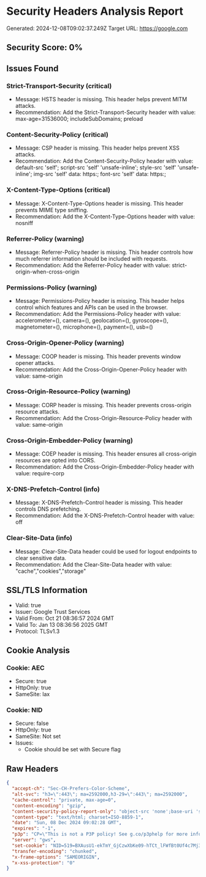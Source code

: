 
# Security Headers Analysis Report
Generated: 2024-12-08T09:02:37.249Z
Target URL: https://google.com

## Security Score: 0%

## Issues Found

### Strict-Transport-Security (critical)
- Message: HSTS header is missing. This header helps prevent MITM attacks.
- Recommendation: Add the Strict-Transport-Security header with value: max-age=31536000; includeSubDomains; preload


### Content-Security-Policy (critical)
- Message: CSP header is missing. This header helps prevent XSS attacks.
- Recommendation: Add the Content-Security-Policy header with value: default-src 'self'; script-src 'self' 'unsafe-inline'; style-src 'self' 'unsafe-inline'; img-src 'self' data: https:; font-src 'self' data: https:;


### X-Content-Type-Options (critical)
- Message: X-Content-Type-Options header is missing. This header prevents MIME type sniffing.
- Recommendation: Add the X-Content-Type-Options header with value: nosniff


### Referrer-Policy (warning)
- Message: Referrer-Policy header is missing. This header controls how much referrer information should be included with requests.
- Recommendation: Add the Referrer-Policy header with value: strict-origin-when-cross-origin


### Permissions-Policy (warning)
- Message: Permissions-Policy header is missing. This header helps control which features and APIs can be used in the browser.
- Recommendation: Add the Permissions-Policy header with value: accelerometer=(), camera=(), geolocation=(), gyroscope=(), magnetometer=(), microphone=(), payment=(), usb=()


### Cross-Origin-Opener-Policy (warning)
- Message: COOP header is missing. This header prevents window opener attacks.
- Recommendation: Add the Cross-Origin-Opener-Policy header with value: same-origin


### Cross-Origin-Resource-Policy (warning)
- Message: CORP header is missing. This header prevents cross-origin resource attacks.
- Recommendation: Add the Cross-Origin-Resource-Policy header with value: same-origin


### Cross-Origin-Embedder-Policy (warning)
- Message: COEP header is missing. This header ensures all cross-origin resources are opted into CORS.
- Recommendation: Add the Cross-Origin-Embedder-Policy header with value: require-corp


### X-DNS-Prefetch-Control (info)
- Message: X-DNS-Prefetch-Control header is missing. This header controls DNS prefetching.
- Recommendation: Add the X-DNS-Prefetch-Control header with value: off


### Clear-Site-Data (info)
- Message: Clear-Site-Data header could be used for logout endpoints to clear sensitive data.
- Recommendation: Add the Clear-Site-Data header with value: "cache","cookies","storage"


## SSL/TLS Information

- Valid: true
- Issuer: Google Trust Services
- Valid From: Oct 21 08:36:57 2024 GMT
- Valid To: Jan 13 08:36:56 2025 GMT
- Protocol: TLSv1.3



## Cookie Analysis

### Cookie: AEC
- Secure: true
- HttpOnly: true
- SameSite: lax



### Cookie: NID
- Secure: false
- HttpOnly: true
- SameSite: Not set
- Issues:
  - Cookie should be set with Secure flag


## Raw Headers
```json
{
  "accept-ch": "Sec-CH-Prefers-Color-Scheme",
  "alt-svc": "h3=\":443\"; ma=2592000,h3-29=\":443\"; ma=2592000",
  "cache-control": "private, max-age=0",
  "content-encoding": "gzip",
  "content-security-policy-report-only": "object-src 'none';base-uri 'self';script-src 'nonce-necLrxC70Lbh97IqbvvWEg' 'strict-dynamic' 'report-sample' 'unsafe-eval' 'unsafe-inline' https: http:;report-uri https://csp.withgoogle.com/csp/gws/other-hp",
  "content-type": "text/html; charset=ISO-8859-1",
  "date": "Sun, 08 Dec 2024 09:02:28 GMT",
  "expires": "-1",
  "p3p": "CP=\"This is not a P3P policy! See g.co/p3phelp for more info.\"",
  "server": "gws",
  "set-cookie": "NID=519=BXAusU1-ekTmY_GjCzwXbKe09-hTCt_lFWfBt0Uf4c7Mj3CexPU2s6KNWAhTRu-EG9cHV6RGj-IyuILaztuErvJJUn-vlqFlFAs9KOCGQFfSvxhHSww-t2Q8iz7Zf6HJXY4R9x9W1WyyZlUySzFDA6eRNMdbzsmJa5FNcCSwoh8CS5c1x96uBBHnOt-9H6zuVIEa; expires=Mon, 09-Jun-2025 09:02:28 GMT; path=/; domain=.google.com; HttpOnly",
  "transfer-encoding": "chunked",
  "x-frame-options": "SAMEORIGIN",
  "x-xss-protection": "0"
}
```
